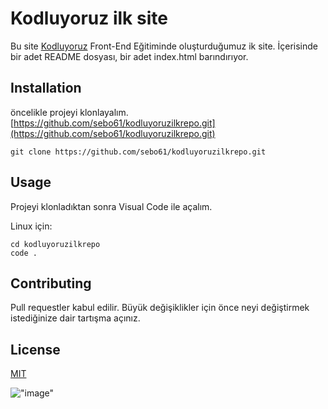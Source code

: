 # Kodluyoruz ilk site

Bu site [Kodluyoruz](https://www.kodluyoruz.org) Front-End Eğitiminde oluşturduğumuz ik site. İçerisinde bir adet README dosyası, bir adet index.html barındırıyor. 

## Installation
öncelikle projeyi klonlayalım. [https://github.com/sebo61/kodluyoruzilkrepo.git](https://github.com/sebo61/kodluyoruzilkrepo.git)

```
git clone https://github.com/sebo61/kodluyoruzilkrepo.git
```

## Usage
Projeyi klonladıktan sonra Visual Code ile açalım.

Linux için:

```linux
cd kodluyoruzilkrepo
code .
```
## Contributing
Pull requestler kabul edilir. Büyük değişiklikler için önce neyi değiştirmek istediğinize dair tartışma açınız.

## License

[MIT](https://mit.com)

!["image"](https://picsum.photos/200/300?grayscale)